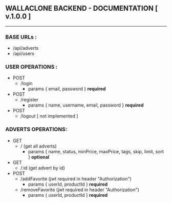 ## WALLACLONE BACKEND - DOCUMENTATION  [ v.1.0.0 ] 
-----------------------

### BASE URLs :
  - /api/adverts
  - /api/users

### USER OPERATIONS :
- POST<br>
    - /login
        - params { email, password } <b>required</b>
- POST<br>
    - /register
        - params { name, username, email, password } <b>required</b>
- POST<br>
    - /logout   [ not implemented ]

### ADVERTS OPERATIONS:
- GET<br>
    - / (get all adverts)
        - params { name, status, minPrice, maxPrice, tags, skip, limit, sort } <b>optional</b>
- GET<br>
    - /:id (get advert by id)
- POST<br>
    - /addFavorite (jwt required in header "Authorization")
        -  params { userId, productId } <b>required</b>
    - /removeFavorite (jwt required in header "Authorization")
        -  params { userId, productId } <b>required</b>
